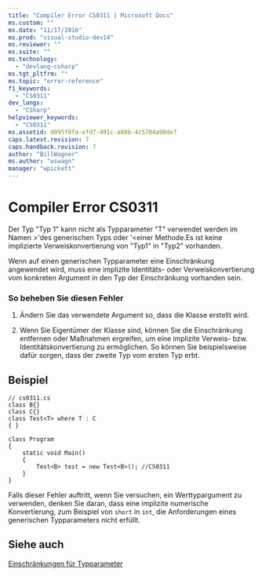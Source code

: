 ```yaml
---
title: "Compiler Error CS0311 | Microsoft Docs"
ms.custom: ""
ms.date: "11/17/2016"
ms.prod: "visual-studio-dev14"
ms.reviewer: ""
ms.suite: ""
ms.technology: 
  - "devlang-csharp"
ms.tgt_pltfrm: ""
ms.topic: "error-reference"
f1_keywords: 
  - "CS0311"
dev_langs: 
  - "CSharp"
helpviewer_keywords: 
  - "CS0311"
ms.assetid: d095f0fa-efd7-491c-a80b-4c5704a90de7
caps.latest.revision: 7
caps.handback.revision: 7
author: "BillWagner"
ms.author: "wiwagn"
manager: "wpickett"
---
```

# Compiler Error CS0311
Der Typ "Typ 1" kann nicht als Typparameter "T" verwendet werden im Namen \>'des generischen Typs oder '\<einer Methode.Es ist keine implizierte Verweiskonvertierung von "Typ1" in "Typ2" vorhanden.  
  
 Wenn auf einen generischen Typparameter eine Einschränkung angewendet wird, muss eine implizite Identitäts\- oder Verweiskonvertierung vom konkreten Argument in den Typ der Einschränkung vorhanden sein.  
  
### So beheben Sie diesen Fehler  
  
1.  Ändern Sie das verwendete Argument so, dass die Klasse erstellt wird.  
  
2.  Wenn Sie Eigentümer der Klasse sind, können Sie die Einschränkung entfernen oder Maßnahmen ergreifen, um eine implizite Verweis\- bzw. Identitätskonvertierung zu ermöglichen.  So können Sie beispielsweise dafür sorgen, dass der zweite Typ vom ersten Typ erbt.  
  
## Beispiel  
  
```  
// cs0311.cs  
class B{}  
class C{}  
class Test<T> where T : C  
{ }  
  
class Program  
{  
    static void Main()  
    {  
        Test<B> test = new Test<B>(); //CS0311  
    }  
}  
```  
  
 Falls dieser Fehler auftritt, wenn Sie versuchen, ein Werttypargument zu verwenden, denken Sie daran, dass eine implizite numerische Konvertierung, zum Beispiel von `short` in `int`, die Anforderungen eines generischen Typparameters nicht erfüllt.  
  
## Siehe auch  
 [Einschränkungen für Typparameter](../../../csharp/programming-guide/generics/constraints-on-type-parameters.md)